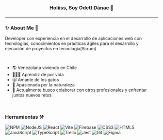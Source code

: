 <div align="center"> 
  
  ### Holiiss, Soy Odett Dánae 👋
  
</div>

###
---

<h3 align="left">✨ About Me 🌸 </h3>
<p align="left">Developer con experiencia en el desarrollo de
aplicaciones web con tecnologías, conocimientos en prácticas ágiles para el desarrollo y
ejecución de proyectos en tecnología(Scrum)</p>

<br>

- 🌎 Venezolana viviendo en Chile
- 👩🏼‍💻 Aprendiz de por vida
- 😻 Amante de los gatos
- 🌄 Apasionada por la naturaleza
- 👯 Actualmente busco colaborar con otros
profesionales y enfrentar juntos nuevos retos

<br>

### Herramientas ⚒️
<p align="center">
  
![NPM](https://img.shields.io/badge/NPM-%23CB3837.svg?style=for-the-badge&logo=npm&logoColor=white)
![NodeJS](https://img.shields.io/badge/node.js-6DA55F?style=for-the-badge&logo=node.js&logoColor=white)
![React](https://img.shields.io/badge/react-%2320232a.svg?style=for-the-badge&logo=react&logoColor=%2361DAFB)
![Vite](https://img.shields.io/badge/vite-%23646CFF.svg?style=for-the-badge&logo=vite&logoColor=white)
![Firebase](https://img.shields.io/badge/firebase-%23039BE5.svg?style=for-the-badge&logo=firebase)
![CSS3](https://img.shields.io/badge/css3-%231572B6.svg?style=for-the-badge&logo=css3&logoColor=white)
![HTML5](https://img.shields.io/badge/html5-%23E34F26.svg?style=for-the-badge&logo=html5&logoColor=white)
![JavaScript](https://img.shields.io/badge/javascript-%23323330.svg?style=for-the-badge&logo=javascript&logoColor=%23F7DF1E)
![TypeScript](https://img.shields.io/badge/typescript-%23007ACC.svg?style=for-the-badge&logo=typescript&logoColor=white)
![Trello](https://img.shields.io/badge/Trello-%23026AA7.svg?style=for-the-badge&logo=Trello&logoColor=white)
![Jest](https://img.shields.io/badge/-jest-%23C21325?style=for-the-badge&logo=jest&logoColor=white)
![Git](https://img.shields.io/badge/git-%23F05033.svg?style=for-the-badge&logo=git&logoColor=white)
![Figma](https://img.shields.io/badge/Figma-%23FF61A6.svg?style=for-the-badge&logo=figma&logoColor=white)

</p>
